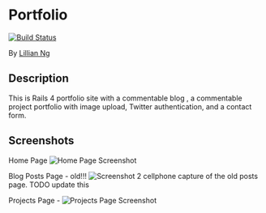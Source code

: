 # Portfolio

[![Build Status](https://travis-ci.org/orangeninjamidget/psychic-avenger.png)](https://travis-ci.org/orangeninjamidget/psychic-avenger)

By [Lillian Ng](http://github.com/orangeninjamidget)

## Description
This is Rails 4 portfolio site with a commentable blog , a commentable project portfolio with image upload, Twitter authentication, and a contact form.

## Screenshots

Home Page
![Home Page Screenshot](https://dl.dropboxusercontent.com/u/13181175/portfolio1.png)

Blog Posts Page - old!!!
![Screenshot 2](https://dl.dropboxusercontent.com/u/13181175/portfolio2.jpg)
cellphone capture of the old posts page. TODO update this

Projects Page -
![Projects Page Screenshot](https://dl.dropboxusercontent.com/u/13181175/fileupload.png)
